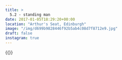 ```yaml
---
title: >
  5.2 - standing man
date: 2017-01-05T18:29:20+00:00
location: "Arthur's Seat, Edinburgh"
image: "/img/d699b9828446f92b5ab4c08d7f8712e9.jpg"
draft: false
instagram: true
---
```


{{<photo src="/img/d699b9828446f92b5ab4c08d7f8712e9.jpg">}}
